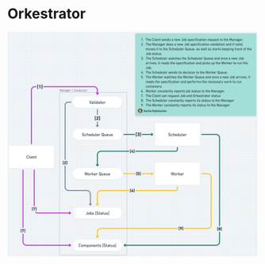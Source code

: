 # Orkestrator

![Orkerstrator](https://github.com/arybolovlev/orkestrator/blob/main/docs/orkestrator.png)
